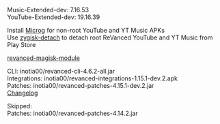 Music-Extended-dev: 7.16.53  
YouTube-Extended-dev: 19.16.39  

Install [Microg](https://github.com/ReVanced/GmsCore/releases) for non-root YouTube and YT Music APKs  
Use [zygisk-detach](https://github.com/j-hc/zygisk-detach) to detach root ReVanced YouTube and YT Music from Play Store  

[revanced-magisk-module](https://github.com/j-hc/revanced-magisk-module)
  
CLI: inotia00/revanced-cli-4.6.2-all.jar  
Integrations: inotia00/revanced-integrations-1.15.1-dev.2.apk  
Patches: inotia00/revanced-patches-4.15.1-dev.2.jar  
[Changelog](https://github.com/inotia00/revanced-patches/releases/tag/v4.15.1-dev.2)  

Skipped:  
Patches: inotia00/revanced-patches-4.14.2.jar    
